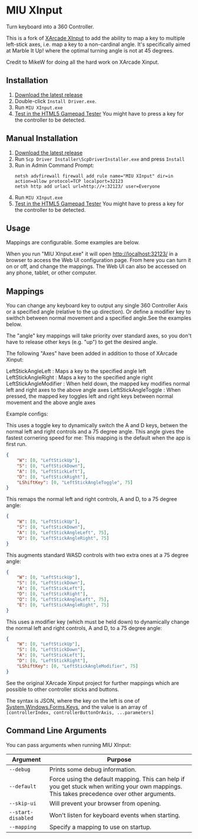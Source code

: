 # MIU XInput

Turn keyboard into a 360 Controller.

This is a fork of [XArcade XInput](https://github.com/mikew/xarcade-xinput) to add the ability to map a key to multiple left-stick axes, i.e. map a key to a non-cardinal angle.
It's specifically aimed at Marble It Up! where the optimal turning angle is not at 45 degrees.

Credit to MikeW for doing all the hard work on XArcade Xinput.

## Installation

1. [Download the latest release](https://github.com/andyc99/miu-xinput/releases/latest)
1. Double-click `Install Driver.exe`.
1. Run `MIU XInput.exe`
1. [Test in the HTML5 Gamepad Tester](https://greggman.github.io/html5-gamepad-test/) You might have to press a key for the controller to be detected.

## Manual Installation
1. [Download the latest release](https://github.com/andyc99/miu-xinput/releases/latest)
1. Run `Scp Driver Installer\ScpDriverInstaller.exe` and press `Install`
1. Run in Admin Command Prompt:
    ```dos
    netsh advfirewall firewall add rule name="MIU XInput" dir=in action=allow protocol=TCP localport=32123
    netsh http add urlacl url=http://+:32123/ user=Everyone
    ```
1. Run `MIU XInput.exe`
1. [Test in the HTML5 Gamepad Tester](https://greggman.github.io/html5-gamepad-test/) You might have to press a key for the controller to be detected.

## Usage

Mappings are configurable. Some examples are below.

When you run "MIU XInput.exe" it will open [http://localhost:32123/](http://localhost:32123/) in a browser to access the Web UI configuration page.
From here you can turn it on or off, and change the mappings.
The Web UI can also be accessed on any phone, tablet, or other computer.

## Mappings

You can change any keyboard key to output any single 360 Controller Axis or a specified angle (relative to the up direction).
Or define a modifier key to swithch between normal movement and a specified angle.See the examples below.

The "angle" key mappings will take priority over standard axes, so you don't have to release other keys (e.g. "up") to get the desired angle.

The following "Axes" have been added in addition to those of XArcade Xinput:

LeftStickAngleLeft <angle>: Maps a key to the specified angle left
LeftStickAngleRight <angle>: Maps a key to the specified angle right
LeftStickAngleModifier <angle>: When held down, the mapped key modifies normal left and right axes to the above angle axes
LeftStickAngleToggle <angle>: When pressed, the mapped key toggles left and right keys between normal movement and the above angle axes

Example configs:

This uses a toggle key to dynamically switch the A and D keys, betwen the normal left and right controls and a 75 degree angle. This angle gives the fastest cornering speed for me:
This mapping is the default when the app is first run.

```json
{
    "W": [0, "LeftStickUp"],
    "S": [0, "LeftStickDown"],
    "A": [0, "LeftStickLeft"],
    "D": [0, "LeftStickRight"],
	"LShiftKey": [0, "LeftStickAngleToggle", 75]
}
```

This remaps the normal left and right controls, A and D, to a 75 degree angle:

```json
{
    "W": [0, "LeftStickUp"],
    "S": [0, "LeftStickDown"],
    "A": [0, "LeftStickAngleLeft", 75],
    "D": [0, "LeftStickAngleRight", 75]
}
```

This augments standard WASD controls with two extra ones at a 75 degree angle:

```json
{
    "W": [0, "LeftStickUp"],
    "S": [0, "LeftStickDown"],
    "A": [0, "LeftStickLeft"],
    "D": [0, "LeftStickRight"],
    "Q": [0, "LeftStickAngleLeft", 75],
    "E": [0, "LeftStickAngleRight", 75]
}
```

This uses a modifier key (which must be held down) to dynamically change the normal left and right controls, A and D, to a 75 degree angle:

```json
{
    "W": [0, "LeftStickUp"],
    "S": [0, "LeftStickDown"],
    "A": [0, "LeftStickLeft"],
    "D": [0, "LeftStickRight"],
	"LShiftKey": [0, "LeftStickAngleModifier", 75]
}
```

See the original XArcade Xinput project for further mappings which are possible to other controller sticks and buttons.

The syntax is JSON, where the key on the left is one of [System.Windows.Forms.Keys](https://msdn.microsoft.com/en-us/library/system.windows.forms.keys(v=vs.110).aspx#Anchor_1), and the value is an array of `[controllerIndex, controllerButtonOrAxis, ...parameters]`

## Command Line Arguments

You can pass arguments when running MIU XInput:

Argument | Purpose
---|---
`--debug` | Prints some debug information.
`--default` | Force using the default mapping. This can help if you get stuck when writing your own mappings. This takes precedence over other arguments.
`--skip-ui` | Will prevent your browser from opening.
`--start-disabled` | Won't listen for keyboard events when starting.
`--mapping` | Specify a mapping to use on startup.
